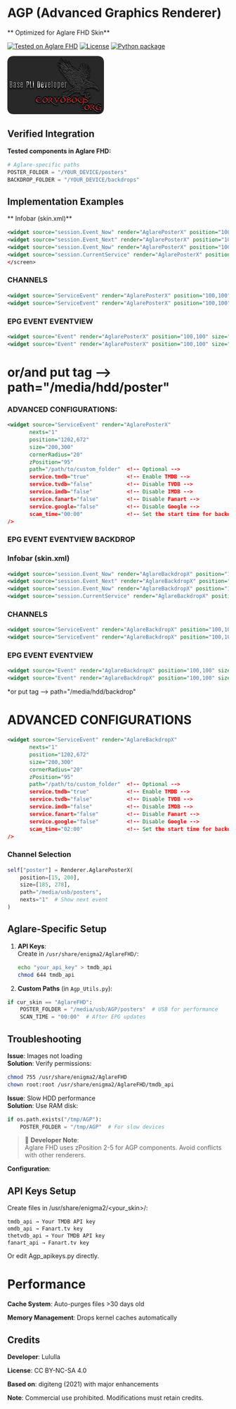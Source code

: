 # AGP (Advanced Graphics Renderer)
** Optimized for Aglare FHD Skin**

[![Tested on Aglare FHD]((https://img.shields.io/badge/Skin-Aglare_FHD-blueviolet))](https://github.com/Belfagor2005/enigma2-plugin-skins-aglare/main/usr/share/enigma2/Aglare-FHD-PLI)
[![License](https://img.shields.io/badge/License-CC%20BY--NC--SA%204.0-red)](https://creativecommons.org/licenses/by-nc-sa/4.0/)
[![Python package](https://github.com/Belfagor2005/AGPTEAM/actions/workflows/pylint.yml/badge.svg)](https://github.com/Belfagor2005/AGPTEAM/actions/workflows/pylint.yml)

<img src="https://raw.githubusercontent.com/Belfagor2005/enigma2-plugin-skins-aglare/main/usr/share/enigma2/Aglare-FHD-PLI/picon_default.png?raw=true">

## Verified Integration
**Tested components in Aglare FHD:**
```python
# Aglare-specific paths
POSTER_FOLDER = "/YOUR_DEVICE/posters"
BACKDROP_FOLDER = "/YOUR_DEVICE/backdrops"
```

## Implementation Examples
** Infobar (skin.xml)**
```xml
<widget source="session.Event_Now" render="AglarePosterX" position="100,100" size="185,278" />
<widget source="session.Event_Next" render="AglarePosterX" position="100,100" size="100,150" />
<widget source="session.Event_Now" render="AglarePosterX" position="100,100" size="185,278" nexts="2" />
<widget source="session.CurrentService" render="AglarePosterX" position="100,100" size="185,278" nexts="3" />
</screen>
```
### CHANNELS
```xml
<widget source="ServiceEvent" render="AglarePosterX" position="100,100" size="185,278" />
<widget source="ServiceEvent" render="AglarePosterX" position="100,100" size="185,278" nexts="2" />
```

### EPG EVENT EVENTVIEW
```xml
<widget source="Event" render="AglarePosterX" position="100,100" size="185,278" />
<widget source="Event" render="AglarePosterX" position="100,100" size="185,278" nexts="2" />
```
# or/and put tag -->  path="/media/hdd/poster"

### ADVANCED CONFIGURATIONS:
```xml
<widget source="ServiceEvent" render="AglarePosterX"
       nexts="1"
       position="1202,672"
       size="200,300"
       cornerRadius="20"
       zPosition="95"
       path="/path/to/custom_folder"  <!-- Optional -->
       service.tmdb="true"            <!-- Enable TMDB -->
       service.tvdb="false"           <!-- Disable TVDB -->
       service.imdb="false"           <!-- Disable IMDB -->
       service.fanart="false"         <!-- Disable Fanart -->
       service.google="false"         <!-- Disable Google -->
       scan_time="00:00"              <!-- Set the start time for backdrop download -->
/>
```


### EPG EVENT EVENTVIEW BACKDROP

### Infobar (skin.xml)
```xml
<widget source="session.Event_Now" render="AglareBackdropX" position="100,100" size="680,1000" />
<widget source="session.Event_Next" render="AglareBackdropX" position="100,100" size="680,1000" />
<widget source="session.Event_Now" render="AglareBackdropX" position="100,100" size="680,1000" nexts="2" />
<widget source="session.CurrentService" render="AglareBackdropX" position="100,100" size="680,1000" nexts="3" />
```

### CHANNELS
```xml
<widget source="ServiceEvent" render="AglareBackdropX" position="100,100" size="680,1000" nexts="2" />
<widget source="ServiceEvent" render="AglareBackdropX" position="100,100" size="185,278" nexts="2" />
```

### EPG EVENT EVENTVIEW
```xml
<widget source="Event" render="AglareBackdropX" position="100,100" size="680,1000" />
<widget source="Event" render="AglareBackdropX" position="100,100" size="680,1000" nexts="2" />
```
*or put tag -->  path="/media/hdd/backdrop"

# ADVANCED CONFIGURATIONS
```xml
<widget source="ServiceEvent" render="AglareBackdropX"
       nexts="1"
       position="1202,672"
       size="200,300"
       cornerRadius="20"
       zPosition="95"
       path="/path/to/custom_folder"  <!-- Optional -->
       service.tmdb="true"            <!-- Enable TMDB -->
       service.tvdb="false"           <!-- Disable TVDB -->
       service.imdb="false"           <!-- Disable IMDB -->
       service.fanart="false"         <!-- Disable Fanart -->
       service.google="false"         <!-- Disable Google -->
       scan_time="02:00"              <!-- Set the start time for backdrop download -->
/>
```


### Channel Selection
```python
self["poster"] = Renderer.AglarePosterX(
    position=[15, 200],
    size=[185, 278],
    path="/media/usb/posters",
    nexts="1"  # Show next event
)
```

## Aglare-Specific Setup
1. **API Keys**:  
   Create in `/usr/share/enigma2/AglareFHD/`:
   ```bash
   echo "your_api_key" > tmdb_api
   chmod 644 tmdb_api
   ```

2. **Custom Paths** (in `Agp_Utils.py`):
```python
if cur_skin == "AglareFHD":
    POSTER_FOLDER = "/media/usb/AGP/posters"  # USB for performance
    SCAN_TIME = "00:00"  # After EPG updates
```

## Troubleshooting
**Issue**: Images not loading  
**Solution**: Verify permissions:
```bash
chmod 755 /usr/share/enigma2/AglareFHD
chown root:root /usr/share/enigma2/AglareFHD/tmdb_api
```

**Issue**: Slow HDD performance  
**Solution**: Use RAM disk:
```python
if os.path.exists("/tmp/AGP"):
    POSTER_FOLDER = "/tmp/AGP"  # For slow devices
```

> 📌 **Developer Note**:  
> Aglare FHD uses zPosition 2-5 for AGP components. Avoid conflicts with other renderers.


**Configuration**:
## API Keys Setup
Create files in /usr/share/enigma2/<your_skin>/:

	tmdb_api → Your TMDB API key
	omdb_api → Fanart.tv key
	thetvdb_api → Your TMDB API key
	fanart_api → Fanart.tv key	

Or edit Agp_apikeys.py directly.

# Performance
**Cache System**: Auto-purges files >30 days old

**Memory Management**: Drops kernel caches automatically


## Credits
**Developer**: Lululla

**License**: CC BY-NC-SA 4.0

**Based on**: digiteng (2021) with major enhancements

**Note**: Commercial use prohibited. Modifications must retain credits.


